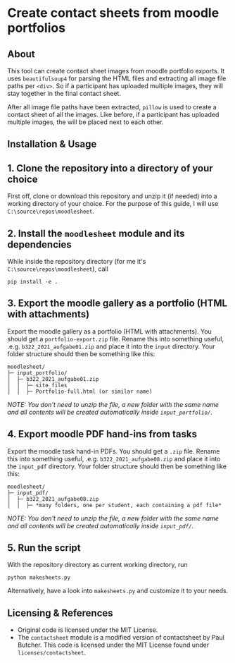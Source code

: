 # Create contact sheets from moodle portfolios

## About

This tool can create contact sheet images from moodle portfolio exports. It
uses `beautifulsoup4` for parsing the HTML files and extracting all image file
paths per `<div>`.
So if a participant has uploaded multiple images, they will stay together in
the final contact sheet.

After all image file paths have been extracted, `pillow` is used to create a
contact sheet of all the images. Like before, if a participant has uploaded
multiple images, the will be placed next to each other.

## Installation & Usage

## 1. Clone the repository into a directory of your choice

First off, clone or download this repository and unzip it (if needed) into a
working directory of your choice. For the purpose of this guide, I will use
`C:\source\repos\moodlesheet`.

## 2. Install the `moodlesheet` module and its dependencies

While inside the repository directory (for me it's
`C:\source\repos\moodlesheet`), call
```
pip install -e .
```

## 3. Export the moodle gallery as a portfolio (HTML with attachments)

Export the moodle gallery as a portfolio (HTML with attachments). You should get
a `portfolio-export.zip` file. Rename this into something useful, .e.g.
`b322_2021_aufgabe01.zip` and place it into the `input` directory. Your
folder structure should then be something like this:

```
moodlesheet/
├─ input_portfolio/
│  ├─ b322_2021_aufgabe01.zip
│  │  ├─ site_files
│  │  ├─ Portfolio-full.html (or similar name)
```

*NOTE: You don't need to unzip the file, a new folder with the same name and
all contents will be created automatically inside `input_portfolio/`.*

## 4. Export moodle PDF hand-ins from tasks

Export the moodle task hand-in PDFs. You should get a `.zip` file. Rename this
into something useful, .e.g. `b322_2021_aufgabe08.zip` and place it into the
`input_pdf` directory. Your folder structure should then be something like
this:

```
moodlesheet/
├─ input_pdf/
│  ├─ b322_2021_aufgabe08.zip
│  │  ├─ *many folders, one per student, each containing a pdf file*
```

*NOTE: You don't need to unzip the file, a new folder with the same name and
all contents will be created automatically inside `input_pdf/`.*

## 5. Run the script

With the repository directory as current working directory, run
```
python makesheets.py
```

Alternatively, have a look into `makesheets.py` and customize it to your needs.

## Licensing & References

- Original code is licensed under the MIT License.
- The `contactsheet` module is a modified version of contactsheet by Paul Butcher. This code is licensed under the MIT License found under `licenses/contactsheet`.
